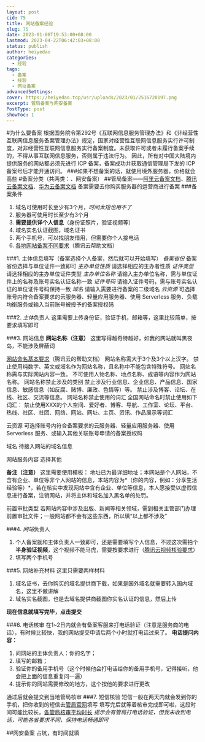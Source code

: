```yaml
---
layout: post
cid: 75
title: 网站备案经验
slug: 75
date: 2023-01-08T19:53:00+08:00
lastmod: 2023-04-22T06:42:03+08:00
status: publish
author: heiyedao
categories: 
  - 经验
tags: 
  - 备案
  - 经验
  - 网址备案
advancedSettings: 
cover: https://heiyedao.top/usr/uploads/2023/01/2516720197.png
excerpt: 管局备案与网安备案
PostType: post
showToc: 1
---
```


#为什么要备案
根据国务院令第292号《互联网信息服务管理办法》和《非经营性互联网信息服务备案管理办法》规定，国家对经营性互联网信息服务实行许可制度，对非经营性互联网信息服务实行备案制度。未获取许可或者未履行备案手续的，不得从事互联网信息服务，否则属于违法行为。
因此，所有对中国大陆境内提供服务的网站都必须先进行 ICP 备案，备案成功并获取通信管理局下发的 ICP 备案号后才能开通访问。
###如果不想备案的话，就使用境外服务器，价格就会高些
#备案分类（共两类：、网安备案）
##管局备案——[阿里云备案文档][1]、[腾讯云备案文档][2]、[华为云备案文档][3]
备案需要去你购买服务器的运营商进行备案
###备案条件
1. 域名可使用时长至少有3个月，*时间太短也用不了*
2. 服务器可使用时长至少有3个月
3. **需要提供详个人信息**（身份证照片，验证视频等）
4. 域名实名认证截图，域名证书
5. 两个手机号，可以找朋友借用，但需要你个人接电话
6. [各地网站备案不同要求][4]（腾讯云帮助文档）

###1. 主体信息填写（备案选择个人备案，然后就可以开始填写）
*备案省份*
备案省份选择与单位证件一致即可
*主办单位性质*
请选择相应的主办者性质
*证件类型*
请选择相应的主办单位证件类型
*主办单位名称*
请输入主办单位名称，需与单位证件上的名称及账号实名认证名称一致
*证件号码*
请输入证件号码，需与账号实名认证的单位证件号码保持一致
*域名*
请输入需要进行备案的二级域名
*云资源*
可选择账号内符合备案要求的云服务器、轻量应用服务器、使用 Serverless 服务、负载均衡服务或输入当前账号被授予的备案授权码

###2. *主体*负责人
这里需要上传身份证，验证手机，邮箱等，这里比较简单，按要求填写即可

###3. 网站信息
**网站名称（注意）**
这里写得越奇特越好，如我的网站就叫黑夜岛，不能涉及屏蔽词

[网站命名基本要求][5]（腾讯云的帮助文档）
网站名称需大于3个及3个以上汉字。
禁止使用纯数字、英文或域名作为网站名称，且名称中不能包含特殊符号。
网站名称需与实际网站内容一致。
不可使用人物名称、地点名称、成语等内容作为网站名称。
网站名称禁止涉及的类别
禁止涉及行业信息、企业信息、产品信息、国家信息、敏感信息（如反腐、赌博、廉政、色情等）等。
禁止涉及博客、论坛、在线、社区、交流等信息。
网站名称禁止使用的词汇
全国网站命名时禁止使用如下词汇：
禁止使用XXX的个人空间、爱好者、博客、导航、工作室、论坛、平台、热线、社区、社团、网络、网站、网址、主页、资讯、作品展示等词汇

云资源
可选择账号内符合备案要求的云服务器、轻量应用服务器、使用 Serverless 服务、或输入其他关联账号申请的备案授权码

域名
待接入网站的域名信息

网站服务内容
选择其他

**备注（注意）**
这里需要使用模板：
地址已为最详细地址；本网站是个人网站，不含有企业、单位等非个人网站的信息，本站内容为*（你的内容，例如：分享生活经验等）*，若在核实中发现网站中含有企业、单位等信息，本人愿接受以虚假信息进行备案，注销网站，并将主体和域名加入黑名单的处罚。

前置审批类型
若网站内容中涉及出版、新闻等相关领域，需到相关主管部门办理前置审批文件；一般网站都不会有这些东西，所以填“以上都不涉及”

###4. *网站*负责人
1. 个人备案就和主体负责人一致即可，还是需要填写个人信息，不过这次需拍个**半身验证视频**，这个视频不能马虎，需要按要求进行（[腾讯云视频核验要求][6]）
2. 填写两个手机号

###5. 网站补充材料
这里只需要两样材料
1. 域名证书，去你购买的域名提供商下载，如果是国外域名就需要转入国内域名，这里不做讲解
2. 域名实名截图，也是去域名提供商截图你实名认证的信息，然后上传

**现在信息就填写完毕，点击提交**

###6. 电话核审
在1~2日内就会有备案客服来打电话验证（注意是服务商的电话），有时候比较快，我的网站提交申请后两个小时就打电话过来了。
**电话提问内容：**
1. 问网站的主体负责人：你的名字；
2. 填写的邮箱；
3. 验证你的备用手机号（这个时候他会打电话给你的备用手机号，记得接听，他会把上面的信息重复问一遍）
4. 提示你的网站需要修改的地方，这个按他的要求进行更改

通过后就会提交到当地管局核审
###7. 短信核验
短信一般在两天内就会发到你的手机，把你收到的短信去[管局官网][7]填写
填写完后就等着核审完成即可啦，这段时间可能比较长，[各管局核审平均时长][8]
*提示会有管局打电话验证，但我未收到电话，可能各省要求不同，保持电话畅通即可*

##网安备案
占坑，有时间就填

  [1]: https://help.aliyun.com/document_detail/36922.html
  [2]: https://cloud.tencent.com/document/product/243/18958
  [3]: https://support.huaweicloud.com/icprb-icp/icp_01_0007.html
  [4]: https://cloud.tencent.com/document/product/243/51705
  [5]: https://cloud.tencent.com/document/product/243/11740
  [6]: https://cloud.tencent.com/document/product/243/34945
  [7]: https://beian.miit.gov.cn/
  [8]: https://cloud.tencent.com/document/product/243/19650
